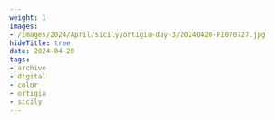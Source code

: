 ```yaml
---
weight: 1
images:
- /images/2024/April/sicily/ortigia-day-3/20240420-P1070727.jpg
hideTitle: true
date: 2024-04-20
tags:
- archive
- digital
- color
- ortigia
- sicily
---
```


